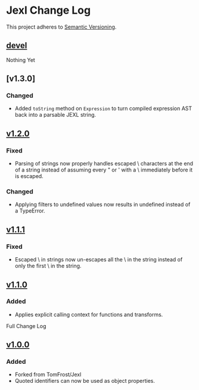 # Jexl Change Log

This project adheres to [Semantic Versioning](http://semver.org/).

## [devel]

Nothing Yet

## [v1.3.0]

### Changed

- Added `toString` method on `Expression` to turn compiled expression AST back
  into a parsable JEXL string.

## [v1.2.0]

### Fixed

- Parsing of strings now properly handles escaped \ characters at the end of a
  string instead of assuming every " or ' with a \ immediately before it is
  escaped.

### Changed

- Applying filters to undefined values now results in undefined instead of a
  TypeError.

## [v1.1.1]

### Fixed

- Escaped \ in strings now un-escapes all the \ in the string instead of only
  the first \ in the string.

## [v1.1.0]

### Added

- Applies explicit calling context for functions and transforms.

Full Change Log

## [v1.0.0]

### Added

- Forked from TomFrost/Jexl
- Quoted identifiers can now be used as object properties.

[devel]: https://github.com/firehammersolutions/jexl/compare/v1.2.0...HEAD
[v1.2.0]: https://github.com/firehammersolutions/jexl/compare/v1.1.0...v1.2.0
[v1.1.1]: https://github.com/firehammersolutions/jexl/compare/v1.1.0...v1.1.1
[v1.1.0]: https://github.com/firehammersolutions/jexl/compare/v1.0.0...v1.1.0
[v1.0.0]: https://github.com/TomFrost/Jexl
